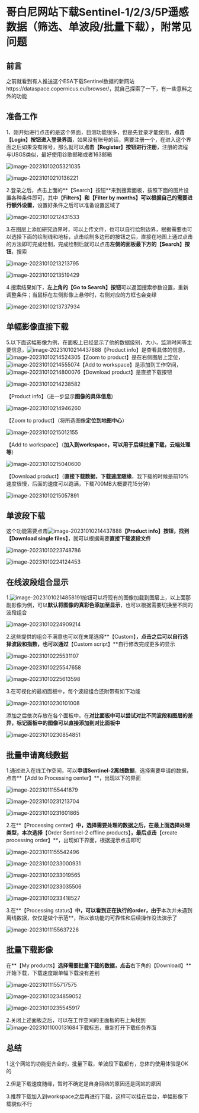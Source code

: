 # 哥白尼网站下载Sentinel-1/2/3/5P遥感数据（筛选、单波段/批量下载），附常见问题

## 前言

之前就看到有人推送这个ESA下载Sentinel数据的新网站https://dataspace.copernicus.eu/browser/，就自己探索了一下，有一些意料之外的功能

## 准备工作

1、刚开始进行点击的是这个界面，目测功能很多，但是先登录才能使用，**点击【Login】按钮进入登录界面**，如果没有账号的话，需要注册一个，在进入这个界面之后如果没有账号，那么就可以**点击【Register】按钮进行注册**，注册的流程与USGS类似，最好使用谷歌邮箱或者163邮箱

![image-20231010205321035](https://gitee.com/zbhgis/pic/raw/master/blog/image-20231010205321035.png)

![image-20231010210136221](https://gitee.com/zbhgis/pic/raw/master/blog/image-20231010210136221.png)

2.登录之后，点击上面的**【Search】按钮**来到搜索面板，按照下面的图片设置各种条件即可，其中【**Filters】和【Filter by months】可以根据自己的需要进行额外设置**，设置好条件之后可以准备设置区域了

![image-20231010212431533](https://gitee.com/zbhgis/pic/raw/master/blog/image-20231010212431533.png)

3.在图层上添加研究边界时，可以上传文件，也可以自行绘制边界，根据需要也可以选择下面的绘制线和地标，点击绘制多边形的按钮之后，直接在地图上通过点击的方法即可完成绘制，完成绘制后就可以点击**左侧的面板最下方的【Search】按钮**，搜索

![image-20231010213213795](https://gitee.com/zbhgis/pic/raw/master/blog/image-20231010213213795.png)

![image-20231010213519429](https://gitee.com/zbhgis/pic/raw/master/blog/image-20231010213519429.png)

4.搜索结果如下，**左上角的【Go to Search】按钮**可以返回搜索参数设置，重新调整条件；当鼠标在左侧影像上悬停时，右侧对应的方框也会变绿

![image-20231010213737934](https://gitee.com/zbhgis/pic/raw/master/blog/image-20231010213737934.png)

## 单幅影像直接下载

5.以下面这幅影像为例，在面板上已经显示了他的数据级别，大小，监测时间等主要信息，![image-20231010214437888](https://gitee.com/zbhgis/pic/raw/master/blog/image-20231010214437888.png)【Product info】是查看具体的信息，![image-20231010214524305](https://gitee.com/zbhgis/pic/raw/master/blog/image-20231010214524305.png)【Zoom to product】是在右侧图层上定位，![image-20231010214555074](https://gitee.com/zbhgis/pic/raw/master/blog/image-20231010214555074.png)【Add to workspace】是添加到工作空间，![image-20231010214800076](https://gitee.com/zbhgis/pic/raw/master/blog/image-20231010214800076.png)【Download product】是直接下载按钮

![image-20231010214238582](https://gitee.com/zbhgis/pic/raw/master/blog/image-20231010214238582.png)

【Product info】（进一步显示**图像的具体信息**)

![image-20231010214946260](https://gitee.com/zbhgis/pic/raw/master/blog/image-20231010214946260.png)

【Zoom to product】（将所选图像**定位到地图中心**）

![image-20231010215012155](https://gitee.com/zbhgis/pic/raw/master/blog/image-20231010215012155.png)

【Add to workspace】（**加入到workspace，可以用于后续批量下载，云端处理等**）

![image-20231010215040600](https://gitee.com/zbhgis/pic/raw/master/blog/image-20231010215040600.png)

【Download product】（**直接下载数据，下载速度随缘**，我下载的时候是前10%速度很慢，后面的速度可以跑满，下载700MB大概要花15分钟）

![image-20231010215057891](https://gitee.com/zbhgis/pic/raw/master/blog/image-20231010215057891.png)

## 单波段下载

这个功能需要点击![image-20231010214437888](https://gitee.com/zbhgis/pic/raw/master/blog/image-20231010214437888.png)**【Product info】**按钮，找到**【Download single files】**，就可以根据需要**直接下载波段文件**

![image-20231010223748786](https://gitee.com/zbhgis/pic/raw/master/blog/image-20231010223748786.png)

![image-20231010224124453](https://gitee.com/zbhgis/pic/raw/master/blog/image-20231010224124453.png)



## 在线波段组合显示

1.![image-20231010214858191](https://gitee.com/zbhgis/pic/raw/master/blog/image-20231010214858191.png)按钮可以将现有的图像加载到图层上，以上面那副影像为例，可以**默认将图像的真彩色添加至显示**，也可以根据需要切换至不同的波段组合

![image-20231010224909214](https://gitee.com/zbhgis/pic/raw/master/blog/image-20231010224909214.png)

2.这些提供的组合不满意也可以在末尾选择**【Custom】**，点击之后可以自行选择波段和指数，也可以通过**【Custom script】**自行修改完成更多的显示

![image-20231010225531107](https://gitee.com/zbhgis/pic/raw/master/blog/image-20231010225531107.png)

![image-20231010225547658](https://gitee.com/zbhgis/pic/raw/master/blog/image-20231010225547658.png)

![image-20231010225613598](https://gitee.com/zbhgis/pic/raw/master/blog/image-20231010225613598.png)



3.在可视化的最初面板中，每个波段组合还附带有如下功能

![image-20231010230101008](https://gitee.com/zbhgis/pic/raw/master/blog/image-20231010230101008.png)

添加之后依次存放在各个面板中。在**对比面板中可以尝试对比不同波段和图层的差异，标记面板中的图像可以直接添加到对比面板中**

![image-20231010230854851](https://gitee.com/zbhgis/pic/raw/master/blog/image-20231010230854851.png)

## 批量申请离线数据

1.通过进入在线工作空间，可以**申请Sentinel-2离线数据**，选择需要申请的数据，点击**【Add to Processing center】**，出现以下的界面

![image-20231011155441879](https://gitee.com/zbhgis/pic/raw/master/blog/image-20231011155441879.png)



![image-20231010231213704](https://gitee.com/zbhgis/pic/raw/master/blog/image-20231010231213704.png)

![image-20231010231601865](https://gitee.com/zbhgis/pic/raw/master/blog/image-20231010231601865.png)

2.在**【Processing center】**中，选择需要处理的数据之后，在最上面选择处理类型，本次选择**【Order Sentinel-2 offline products】**，最后点击**【create processing order】**，出现如下界面，根据提示点击即可

![image-20231011155542496](https://gitee.com/zbhgis/pic/raw/master/blog/image-20231011155542496.png)

![image-20231010233000931](https://gitee.com/zbhgis/pic/raw/master/blog/image-20231010233000931.png)

![image-20231010233019565](https://gitee.com/zbhgis/pic/raw/master/blog/image-20231010233019565.png)

![image-20231010233035506](https://gitee.com/zbhgis/pic/raw/master/blog/image-20231010233035506.png)

![image-20231010233418527](https://gitee.com/zbhgis/pic/raw/master/blog/image-20231010233418527.png)

3.在**【Processing status】**中，可以看到正在执行的order，由于**本次并未遇到离线数据，仅仅是做个示范**，所以该功能的可靠性和后续操作没法演示了

![image-20231011155637226](https://gitee.com/zbhgis/pic/raw/master/blog/image-20231011155637226.png)

## 批量下载影像

在**【My products】**选择需要批量下载的数据，点击**右下角的【Download】**开始下载，下载速度跟单幅下载没有差别

![image-20231011155717575](https://gitee.com/zbhgis/pic/raw/master/blog/image-20231011155717575.png)

![image-20231010234859052](https://gitee.com/zbhgis/pic/raw/master/blog/image-20231010234859052.png)

![image-20231010235545917](https://gitee.com/zbhgis/pic/raw/master/blog/image-20231010235545917.png)

2.关闭上述面板之后，可以在工作空间的主面板的右上角找到![image-20231011000131684](https://gitee.com/zbhgis/pic/raw/master/blog/image-20231011000131684.png)下载标志，重新打开下载任务界面

## 总结

1.这个网站的功能挺齐全的，批量下载，单波段下载都有，总体的使用体验是OK的

2.但是下载速度随缘，暂时不确定是自身网络的原因还是网站的原因

3.推荐下载加入到workspace之后再进行下载，这样可以挂在后台，单幅影像下载貌似不行
<!-- ##{"timestamp":1696975200}## -->
